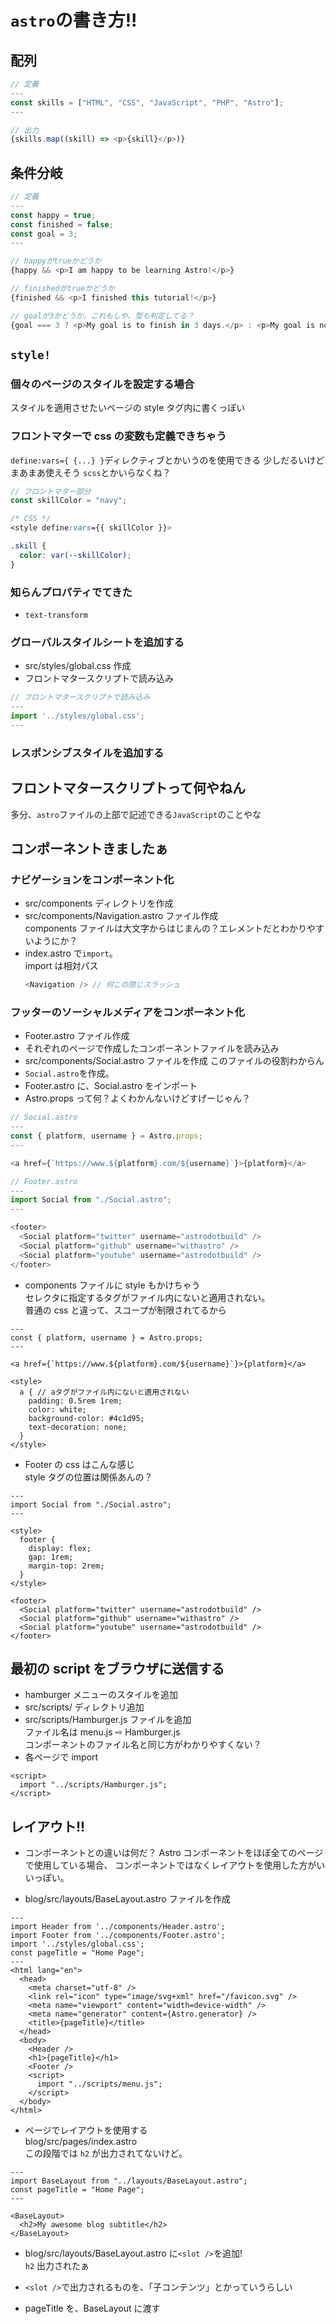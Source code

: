 # `astro`の書き方!!

## 配列

```js
// 定義
---
const skills = ["HTML", "CSS", "JavaScript", "PHP", "Astro"];
---

// 出力
{skills.map((skill) => <p>{skill}</p>)}
```

## 条件分岐

```js
// 定義
---
const happy = true;
const finished = false;
const goal = 3;
---

// happyがtrueかどうか
{happy && <p>I am happy to be learning Astro!</p>}

// finishedがtrueかどうか
{finished && <p>I finished this tutorial!</p>}

// goalが3かどうか。これもしや、型も判定してる？
{goal === 3 ? <p>My goal is to finish in 3 days.</p> : <p>My goal is not 3 days.</p>}
```

## `style!`

### 個々のページのスタイルを設定する場合

スタイルを適用させたいページの style タグ内に書くっぽい

### フロントマターで css の変数も定義できちゃう

`define:vars={ {...} }`ディレクティブとかいうのを使用できる
少しだるいけどまあまあ使えそう
`scss`とかいらなくね？

```js
// フロントマター部分
const skillColor = "navy";
```

```css
/* CSS */
<style define:vars={{ skillColor }}>

.skill {
  color: var(--skillColor);
}
```

### 知らんプロパティでてきた

- `text-transform`

### グローバルスタイルシートを追加する

- src/styles/global.css 作成
- フロントマタースクリプトで読み込み

```js
// フロントマタースクリプトで読み込み
---
import '../styles/global.css';
---
```

### レスポンシブスタイルを追加する

## フロントマタースクリプトって何やねん

多分、`astro`ファイルの上部で記述できる`JavaScript`のことやな

## コンポーネントきましたぁ

### ナビゲーションをコンポーネント化

- src/components ディレクトリを作成
- src/components/Navigation.astro ファイル作成  
  components ファイルは大文字からはじまんの？エレメントだとわかりやすいようにか？
- index.astro で`import`。  
  import は相対パス
  ```js
  <Navigation /> // 何この閉じスラッシュ
  ```

### フッターのソーシャルメディアをコンポーネント化

- Footer.astro ファイル作成
- それぞれのページで作成したコンポーネントファイルを読み込み
- src/components/Social.astro ファイルを作成
  このファイルの役割わからん
- `Social.astro`を作成。
- Footer.astro に、Social.astro をインポート
- Astro.props って何？よくわかんないけどすげーじゃん？

```js
// Social.astro
---
const { platform, username } = Astro.props;
---

<a href={`https://www.${platform}.com/${username}`}>{platform}</a>
```

```js
// Footer.astro
---
import Social from "./Social.astro";
---

<footer>
  <Social platform="twitter" username="astrodotbuild" />
  <Social platform="github" username="withastro" />
  <Social platform="youtube" username="astrodotbuild" />
</footer>
```

- components ファイルに style もかけちゃう  
  セレクタに指定するタグがファイル内にないと適用されない。  
  普通の css と違って、スコープが制限されてるから

```astro
---
const { platform, username } = Astro.props;
---

<a href={`https://www.${platform}.com/${username}`}>{platform}</a>

<style>
  a { // aタグがファイル内にないと適用されない
    padding: 0.5rem 1rem;
    color: white;
    background-color: #4c1d95;
    text-decoration: none;
  }
</style>
```

- Footer の css はこんな感じ  
  style タグの位置は関係あんの？

```astro
---
import Social from "./Social.astro";
---

<style>
  footer {
    display: flex;
    gap: 1rem;
    margin-top: 2rem;
  }
</style>

<footer>
  <Social platform="twitter" username="astrodotbuild" />
  <Social platform="github" username="withastro" />
  <Social platform="youtube" username="astrodotbuild" />
</footer>

```

## 最初の script をブラウザに送信する

- hamburger メニューのスタイルを追加
- src/scripts/ ディレクトリ追加
- src/scripts/Hamburger.js ファイルを追加  
  ファイル名は menu.js ⇨ Hamburger.js  
  コンポーネントのファイル名と同じ方がわかりやすくない？
- 各ページで import

```astro
<script>
  import "../scripts/Hamburger.js";
</script>
```

## レイアウト!!

- コンポーネントとの違いは何だ？
  Astro コンポーネントをほぼ全てのページで使用している場合、
  コンポーネントではなくレイアウトを使用した方がいいっぽい。

- blog/src/layouts/BaseLayout.astro ファイルを作成

```astro
---
import Header from '../components/Header.astro';
import Footer from '../components/Footer.astro';
import '../styles/global.css';
const pageTitle = "Home Page";
---
<html lang="en">
  <head>
    <meta charset="utf-8" />
    <link rel="icon" type="image/svg+xml" href="/favicon.svg" />
    <meta name="viewport" content="width=device-width" />
    <meta name="generator" content={Astro.generator} />
    <title>{pageTitle}</title>
  </head>
  <body>
    <Header />
    <h1>{pageTitle}</h1>
    <Footer />
    <script>
      import "../scripts/menu.js";
    </script>
  </body>
</html>
```

- ページでレイアウトを使用する  
  blog/src/pages/index.astro  
  この段階では `h2` が出力されてないけど。

```astro
---
import BaseLayout from "../layouts/BaseLayout.astro";
const pageTitle = "Home Page";
---

<BaseLayout>
  <h2>My awesome blog subtitle</h2>
</BaseLayout>
```

- blog/src/layouts/BaseLayout.astro に`<slot />`を追加!  
  `h2` 出力されたぁ
- `<slot />`で出力されるものを、「子コンテンツ」とかっていうらしい

- pageTitle を、BaseLayout に渡す
